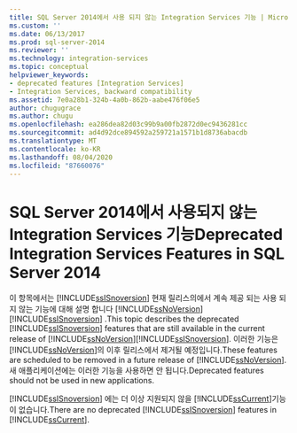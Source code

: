 ```yaml
---
title: SQL Server 2014에서 사용 되지 않는 Integration Services 기능 | Microsoft Docs
ms.custom: ''
ms.date: 06/13/2017
ms.prod: sql-server-2014
ms.reviewer: ''
ms.technology: integration-services
ms.topic: conceptual
helpviewer_keywords:
- deprecated features [Integration Services]
- Integration Services, backward compatibility
ms.assetid: 7e0a28b1-324b-4a0b-862b-aabe476f06e5
author: chugugrace
ms.author: chugu
ms.openlocfilehash: ea286dea82d03c99b9a00fb2872d0ec9436281cc
ms.sourcegitcommit: ad4d92dce894592a259721a1571b1d8736abacdb
ms.translationtype: MT
ms.contentlocale: ko-KR
ms.lasthandoff: 08/04/2020
ms.locfileid: "87660076"
---
```

# <a name="deprecated-integration-services-features-in-sql-server-2014"></a><span data-ttu-id="434ab-102">SQL Server 2014에서 사용되지 않는 Integration Services 기능</span><span class="sxs-lookup"><span data-stu-id="434ab-102">Deprecated Integration Services Features in SQL Server 2014</span></span>
  <span data-ttu-id="434ab-103">이 항목에서는 [!INCLUDE[ssISnoversion](../includes/ssisnoversion-md.md)] 현재 릴리스의에서 계속 제공 되는 사용 되지 않는 기능에 대해 설명 합니다 [!INCLUDE[ssNoVersion](../includes/ssnoversion-md.md)] [!INCLUDE[ssISnoversion](../includes/ssisnoversion-md.md)] .</span><span class="sxs-lookup"><span data-stu-id="434ab-103">This topic describes the deprecated [!INCLUDE[ssISnoversion](../includes/ssisnoversion-md.md)] features that are still available in the current release of [!INCLUDE[ssNoVersion](../includes/ssnoversion-md.md)][!INCLUDE[ssISnoversion](../includes/ssisnoversion-md.md)].</span></span> <span data-ttu-id="434ab-104">이러한 기능은 [!INCLUDE[ssNoVersion](../includes/ssnoversion-md.md)]의 이후 릴리스에서 제거될 예정입니다.</span><span class="sxs-lookup"><span data-stu-id="434ab-104">These features are scheduled to be removed in a future release of [!INCLUDE[ssNoVersion](../includes/ssnoversion-md.md)].</span></span> <span data-ttu-id="434ab-105">새 애플리케이션에는 이러한 기능을 사용하면 안 됩니다.</span><span class="sxs-lookup"><span data-stu-id="434ab-105">Deprecated features should not be used in new applications.</span></span>  
  
 <span data-ttu-id="434ab-106">[!INCLUDE[ssISnoversion](../includes/ssisnoversion-md.md)] 에는 더 이상 지원되지 않을 [!INCLUDE[ssCurrent](../includes/sscurrent-md.md)]기능이 없습니다.</span><span class="sxs-lookup"><span data-stu-id="434ab-106">There are no deprecated [!INCLUDE[ssISnoversion](../includes/ssisnoversion-md.md)] features in [!INCLUDE[ssCurrent](../includes/sscurrent-md.md)].</span></span>  
  
  
